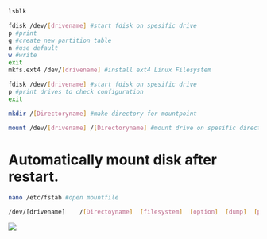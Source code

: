 ```bash
lsblk

fdisk /dev/[drivename] #start fdisk on spesific drive
p #print
g #create new partition table
n #use default
w #write
exit
mkfs.ext4 /dev/[drivename] #install ext4 Linux Filesystem

fdisk /dev/[drivename] #start fdisk on spesific drive
p #print drives to check configuration
exit

mkdir /[Directoryname] #make directory for mountpoint

mount /dev/[drivename] /[Directoryname] #mount drive on spesific directory
```



# Automatically mount disk after restart.

```bash
nano /etc/fstab #open mountfile

/dev/[drivename]    /[Directoyname]  [filesystem]  [option]  [dump]  [pass]
```

![](https://slabstatic.com/prod/uploads/ptzfq7y2/posts/images/29MpfvP3CA7YIBYbeZxVglbo.png)

